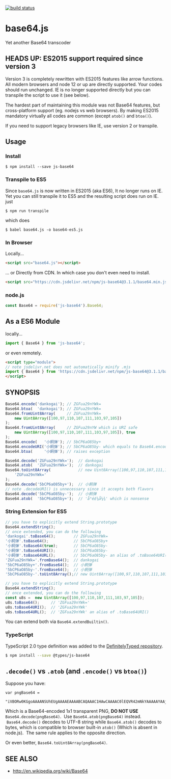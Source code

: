[![build status](https://secure.travis-ci.org/dankogai/js-base64.png)](http://travis-ci.org/dankogai/js-base64)

# base64.js

Yet another Base64 transcoder

## HEADS UP: ES2015 support required since version 3

Version 3 is completely rewritten with ES2015 features like arrow functions.  All modern browsers and node 12 or up are directly supported.  Your codes should run unchanged.  IE is no longer supported directly but you can transpile the script to use it (see below).

The hardest part of maintaining this module was not Base64 features, but cross-platform support (eg. nodejs vs web browsers).  By making ES2015 mandatory virtually all codes are common (except `atob()` and `btoa()`).

If you need to support legacy browsers like IE, use version 2 or transpile.

## Usage

### Install

```shell
$ npm install --save js-base64
```

### Transpile to ES5

Since `base64.js` is now written in ES2015 (aka ES6), It no longer runs on IE.  Yet you can still transpile it to ES5 and the resulting script does run on IE.  just

```shell
$ npm run transpile
```

which does

```shell
$ babel base64.js -o base64-es5.js
```

### In Browser

Locally…

```html
<script src="base64.js"></script>
```

… or Directly from CDN.  In which case you don't even need to install.

```html
<script src="https://cdn.jsdelivr.net/npm/js-base64@3.1.1/base64.min.js">
```

### node.js

```javascript
const Base64 = require('js-base64').Base64;
```

## As a ES6 Module

locally…

```javascript
import { Base64 } from 'js-base64';
```

or even remotely.

```html
<script type="module">
// note jsdelivr.net does not automatically minify .mjs
import { Base64 } from 'https://cdn.jsdelivr.net/npm/js-base64@3.1.1/base64.mjs';
</script>
```

## SYNOPSIS

```javascript
Base64.encode('dankogai'); // ZGFua29nYWk=
Base64.btoa(  'dankogai'); // ZGFua29nYWk=
Base64.fromUint8Array(     // ZGFua29nYWk=
    new Uint8Array([100,97,110,107,111,103,97,105])
);
Base64.fromUint8Array(     // ZGFua29nYW which is URI safe
    new Uint8Array([100,97,110,107,111,103,97,105]), true
);
Base64.encode(   '小飼弾'); // 5bCP6aO85by+
Base64.encodeURI('小飼弾'); // 5bCP6aO85by- which equals to Base64.encode('小飼弾', true)
Base64.btoa(     '小飼弾'); // raises exception 
```

```javascript
Base64.decode('ZGFua29nYWk=');  // dankogai
Base64.atob(  'ZGFua29nYWk=');  // dankogai
Base64.toUint8Array(            // new Uint8Array([100,97,110,107,111,103,97,105])
    'ZGFua29nYWk='
);
Base64.decode('5bCP6aO85by+');  // 小飼弾
// note .decodeURI() is unnecessary since it accepts both flavors
Base64.decode('5bCP6aO85by-');  // 小飼弾
Base64.atob(  '5bCP6aO85by+');  // 'å°é£¼å¼¾' which is nonsense
```

### String Extension for ES5

```javascript
// you have to explicitly extend String.prototype
Base64.extendString();
// once extended, you can do the following
'dankogai'.toBase64();        // ZGFua29nYWk=
'小飼弾'.toBase64();           // 5bCP6aO85by+
'小飼弾'.toBase64(true);       // 5bCP6aO85by-
'小飼弾'.toBase64URI();        // 5bCP6aO85by-
'小飼弾'.toBase64URL();        // 5bCP6aO85by- an alias of .toBase64URI()
'ZGFua29nYWk='.fromBase64();  // dankogai
'5bCP6aO85by+'.fromBase64();  // 小飼弾
'5bCP6aO85by-'.fromBase64();  // 小飼弾
'5bCP6aO85by-'.toUint8Array();// new Uint8Array([100,97,110,107,111,103,97,105])
```

```javascript
// you have to explicitly extend String.prototype
Base64.extendString();
// once extended, you can do the following
const u8s =  new Uint8Array([100,97,110,107,111,103,97,105]);
u8s.toBase64();     // 'ZGFua29nYWk='
u8s.toBase64URI();  // 'ZGFua29nYWk'
u8s.toBase64URL();  // 'ZGFua29nYWk' an alias of .toBase64URI()
```

You can extend both via `Base64.extendBuiltin()`.

### TypeScript

TypeScript 2.0 type definition was added to the [DefinitelyTyped repository](https://github.com/DefinitelyTyped/DefinitelyTyped).

```bash
$ npm install --save @types/js-base64
```

## `.decode()` vs `.atob` (and `.encode()` vs `btoa()`)

Suppose you have:

```
var pngBase64 = 
  "iVBORw0KGgoAAAANSUhEUgAAAAEAAAABCAQAAAC1HAwCAAAAC0lEQVR42mNkYAAAAAYAAjCB0C8AAAAASUVORK5CYII=";
```

Which is a Base64-encoded 1x1 transparent PNG, **DO NOT USE** `Base64.decode(pngBase64)`.  Use `Base64.atob(pngBase64)` instead.  `Base64.decode()` decodes to UTF-8 string while `Base64.atob()` decodes to bytes, which is compatible to browser built-in `atob()` (Which is absent in node.js).  The same rule applies to the opposite direction.

Or even better, `Base64.toUint8Array(pngBase64)`.

## SEE ALSO

+ http://en.wikipedia.org/wiki/Base64
